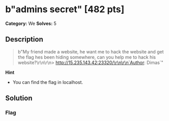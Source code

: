 # b"admins secret" [482 pts]

**Category:** We
**Solves:** 5

## Description
>b"My friend made a website, he want me to hack the website and get the flag hes been hiding somewhere, can you help me to hack his website?\r\n\r\n> http://15.235.143.42:23320/\r\n\r\n`Author: Dimas`"

**Hint**
* You can find the flag in localhost.

## Solution

### Flag

